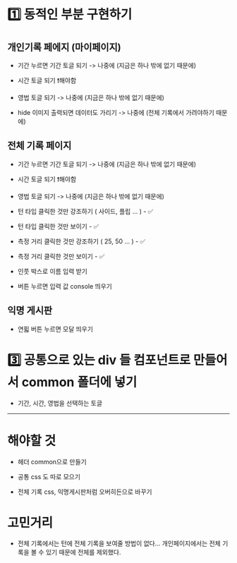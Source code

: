 # 1️⃣ 동적인 부분 구현하기

## 개인기록 페에지 (마이페이지)

* 기간 누르면 기간 토글 되기 -> 나중에 (지금은 하나 밖에 없기 때문에)

* 시간 토글 되기 ❗️해야함

* 영법 토글 되기 -> 나중에 (지금은 하나 밖에 없기 때문에)

* hide 이미지 출력되면 데이터도 가리기 -> 나중에 (전체 기록에서 가려야하기 때문에)


## 전체 기록 페이지

* 기간 누르면 기간 토글 되기 -> 나중에 (지금은 하나 밖에 없기 때문에)

* 시간 토글 되기 ❗️해야함

* 영법 토글 되기 -> 나중에 (지금은 하나 밖에 없기 때문에)

* 턴 타입 클릭한 것만 강조하기 ( 사이드, 플립 ... ) - ✅

* 턴 타입 클릭한 것만 보이기 - ✅

* 측정 거리 클릭한 것만 강조하기 ( 25, 50 ... ) - ✅

* 측정 거리 클릭한 것만 보이기 - ✅

* 인풋 박스로 이름 입력 받기

* 버튼 누르면 입력 값 console 띄우기


## 익명 게시판

* 연핇 버튼 누르면 모달 띄우기


# 3️⃣ 공통으로 있는 div 들 컴포넌트로 만들어서 common 폴더에 넣기

* 기간, 시간, 영법을 선택하는 토글

---

# 해야할 것

* 헤더 common으로 만들기

* 공통 css 도 따로 모으기

* 전체 기록 css, 익명게시판처럼 오버히든으로 바꾸기

# 고민거리

* 전체 기록에서는 턴에 전체 기록을 보여줄 방법이 없다... 개인페이지에서는 전체 기록을 볼 수 있기 때문에 전체를 제외했다.